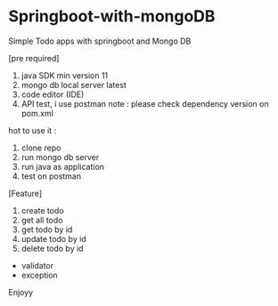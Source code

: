 # Springboot-with-mongoDB

Simple Todo apps with springboot and Mongo DB

[pre required]
1. java SDK min version 11
2. mongo db local server latest
3. code editor (IDE)
4. API test, i use postman
note : please check dependency version on pom.xml

hot to use it :
1. clone repo
2. run mongo db server
3. run java as application
4. test on postman

[Feature]
1. create todo
2. get all todo
3. get todo by id
4. update todo by id
5. delete todo by id
- validator
- exception

Enjoyy